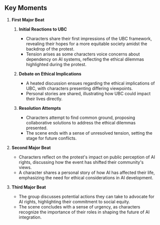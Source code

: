 ## Key Moments
1. **First Major Beat**
   1. **Initial Reactions to UBC**
      - Characters share their first impressions of the UBC framework, revealing their hopes for a more equitable society amidst the backdrop of the protest.
      - Tension arises as some characters voice concerns about dependency on AI systems, reflecting the ethical dilemmas highlighted during the protest.

   2. **Debate on Ethical Implications**
      - A heated discussion ensues regarding the ethical implications of UBC, with characters presenting differing viewpoints.
      - Personal stories are shared, illustrating how UBC could impact their lives directly.

   3. **Resolution Attempts**
      - Characters attempt to find common ground, proposing collaborative solutions to address the ethical dilemmas presented.
      - The scene ends with a sense of unresolved tension, setting the stage for future conflicts.

2. **Second Major Beat**
   - Characters reflect on the protest's impact on public perception of AI rights, discussing how the event has shifted their community's views.
   - A character shares a personal story of how AI has affected their life, emphasizing the need for ethical considerations in AI development.

3. **Third Major Beat**
   - The group discusses potential actions they can take to advocate for AI rights, highlighting their commitment to social equity.
   - The scene concludes with a sense of urgency, as characters recognize the importance of their roles in shaping the future of AI integration.
